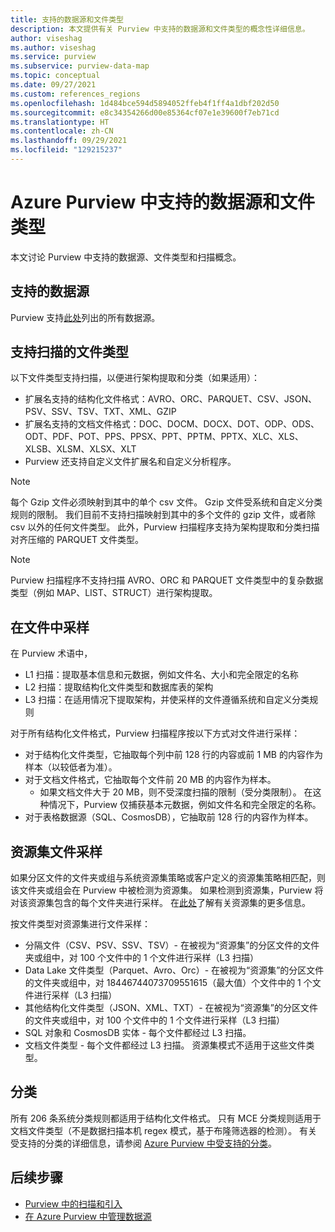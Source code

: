 ```yaml
---
title: 支持的数据源和文件类型
description: 本文提供有关 Purview 中支持的数据源和文件类型的概念性详细信息。
author: viseshag
ms.author: viseshag
ms.service: purview
ms.subservice: purview-data-map
ms.topic: conceptual
ms.date: 09/27/2021
ms.custom: references_regions
ms.openlocfilehash: 1d484bce594d5894052ffeb4f1ff4a1dbf202d50
ms.sourcegitcommit: e8c34354266d00e85364cf07e1e39600f7eb71cd
ms.translationtype: HT
ms.contentlocale: zh-CN
ms.lasthandoff: 09/29/2021
ms.locfileid: "129215237"
---
```

# <a name="supported-data-sources-and-file-types-in-azure-purview"></a>Azure Purview 中支持的数据源和文件类型

本文讨论 Purview 中支持的数据源、文件类型和扫描概念。

## <a name="supported-data-sources"></a>支持的数据源

Purview 支持[此处](purview-connector-overview.md)列出的所有数据源。

## <a name="file-types-supported-for-scanning"></a>支持扫描的文件类型

以下文件类型支持扫描，以便进行架构提取和分类（如果适用）：

- 扩展名支持的结构化文件格式：AVRO、ORC、PARQUET、CSV、JSON、PSV、SSV、TSV、TXT、XML、GZIP
- 扩展名支持的文档文件格式：DOC、DOCM、DOCX、DOT、ODP、ODS、ODT、PDF、POT、PPS、PPSX、PPT、PPTM、PPTX、XLC、XLS、XLSB、XLSM、XLSX、XLT
- Purview 还支持自定义文件扩展名和自定义分析程序。
 
> [!Note]
> 每个 Gzip 文件必须映射到其中的单个 csv 文件。 Gzip 文件受系统和自定义分类规则的限制。 我们目前不支持扫描映射到其中的多个文件的 gzip 文件，或者除 csv 以外的任何文件类型。 此外，Purview 扫描程序支持为架构提取和分类扫描对齐压缩的 PARQUET 文件类型。 

> [!Note]
> Purview 扫描程序不支持扫描 AVRO、ORC 和 PARQUET 文件类型中的复杂数据类型（例如 MAP、LIST、STRUCT）进行架构提取。   

## <a name="sampling-within-a-file"></a>在文件中采样

在 Purview 术语中，
- L1 扫描：提取基本信息和元数据，例如文件名、大小和完全限定的名称
- L2 扫描：提取结构化文件类型和数据库表的架构
- L3 扫描：在适用情况下提取架构，并使采样的文件遵循系统和自定义分类规则

对于所有结构化文件格式，Purview 扫描程序按以下方式对文件进行采样：

- 对于结构化文件类型，它抽取每个列中前 128 行的内容或前 1 MB 的内容作为样本（以较低者为准）。
- 对于文档文件格式，它抽取每个文件前 20 MB 的内容作为样本。
    - 如果文档文件大于 20 MB，则不受深度扫描的限制（受分类限制）。 在这种情况下，Purview 仅捕获基本元数据，例如文件名和完全限定的名称。
- 对于表格数据源（SQL、CosmosDB），它抽取前 128 行的内容作为样本。 

## <a name="resource-set-file-sampling"></a>资源集文件采样

如果分区文件的文件夹或组与系统资源集策略或客户定义的资源集策略相匹配，则该文件夹或组会在 Purview 中被检测为资源集。 如果检测到资源集，Purview 将对该资源集包含的每个文件夹进行采样。 在[此处](concept-resource-sets.md)了解有关资源集的更多信息。

按文件类型对资源集进行文件采样：

- 分隔文件（CSV、PSV、SSV、TSV）- 在被视为“资源集”的分区文件的文件夹或组中，对 100 个文件中的 1 个文件进行采样（L3 扫描）
- Data Lake 文件类型（Parquet、Avro、Orc）- 在被视为“资源集”的分区文件的文件夹或组中，对 18446744073709551615（最大值）个文件中的 1 个文件进行采样（L3 扫描）
- 其他结构化文件类型（JSON、XML、TXT）- 在被视为“资源集”的分区文件的文件夹或组中，对 100 个文件中的 1 个文件进行采样（L3 扫描）
- SQL 对象和 CosmosDB 实体 - 每个文件都经过 L3 扫描。
- 文档文件类型 - 每个文件都经过 L3 扫描。 资源集模式不适用于这些文件类型。

## <a name="classification"></a>分类

所有 206 条系统分类规则都适用于结构化文件格式。 只有 MCE 分类规则适用于文档文件类型（不是数据扫描本机 regex 模式，基于布隆筛选器的检测）。 有关受支持的分类的详细信息，请参阅 [Azure Purview 中受支持的分类](supported-classifications.md)。

## <a name="next-steps"></a>后续步骤

- [Purview 中的扫描和引入](concept-scans-and-ingestion.md)
- [在 Azure Purview 中管理数据源](manage-data-sources.md)
